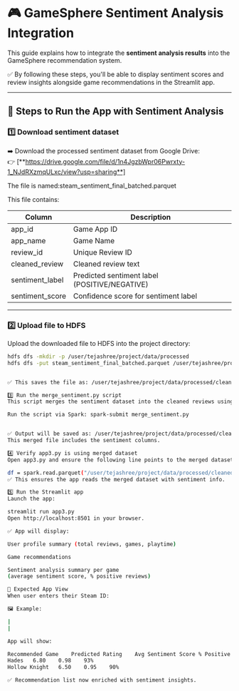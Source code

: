 # 🎮 GameSphere Sentiment Analysis Integration

This guide explains how to integrate the **sentiment analysis results** into the GameSphere recommendation system.

✅ By following these steps, you'll be able to display sentiment scores and review insights alongside game recommendations in the Streamlit app.

---

## 🚩 **Steps to Run the App with Sentiment Analysis**

### 1️⃣ **Download sentiment dataset**

➡️ Download the processed sentiment dataset from Google Drive:  
👉 [**https://drive.google.com/file/d/1n4JgzbWpr06Pwrxty-1_NJdRXzmqULxc/view?usp=sharing**]

The file is named:steam_sentiment_final_batched.parquet


This file contains:

| Column            | Description                              |
|------------------|------------------------------------------|
| app_id            | Game App ID                              |
| app_name          | Game Name                                |
| review_id         | Unique Review ID                         |
| cleaned_review    | Cleaned review text                      |
| sentiment_label   | Predicted sentiment label (POSITIVE/NEGATIVE) |
| sentiment_score   | Confidence score for sentiment label     |

---

### 2️⃣ **Upload file to HDFS**

Upload the downloaded file to HDFS into the project directory:

```bash
hdfs dfs -mkdir -p /user/tejashree/project/data/processed
hdfs dfs -put steam_sentiment_final_batched.parquet /user/tejashree/project/data/processed/cleaned_steam_reviews_with_sentiments.parquet


✅ This saves the file as: /user/tejashree/project/data/processed/cleaned_steam_reviews_with_sentiments.parquet

3️⃣ Run the merge_sentiment.py script
This script merges the sentiment dataset into the cleaned reviews using review_id.

Run the script via Spark: spark-submit merge_sentiment.py


✅ Output will be saved as: /user/tejashree/project/data/processed/cleaned_steam_reviews_merged.parquet
This merged file includes the sentiment columns.

4️⃣ Verify app3.py is using merged dataset
Open app3.py and ensure the following line points to the merged dataset:

df = spark.read.parquet("/user/tejashree/project/data/processed/cleaned_steam_reviews_merged.parquet")
✅ This ensures the app reads the merged dataset with sentiment info.

5️⃣ Run the Streamlit app
Launch the app:

streamlit run app3.py
Open http://localhost:8501 in your browser.

✅ App will display:

User profile summary (total reviews, games, playtime)

Game recommendations

Sentiment analysis summary per game
(average sentiment score, % positive reviews)

🎉 Expected App View
When user enters their Steam ID:

🖼️ Example:

|
|

App will show:

Recommended Game	Predicted Rating	Avg Sentiment Score	% Positive Reviews Negative Reviews
Hades	6.80	0.98	93%
Hollow Knight	6.50	0.95	90%

✅ Recommendation list now enriched with sentiment insights.


